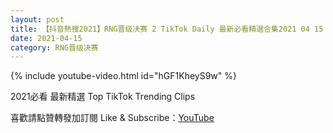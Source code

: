 ```yaml
---
layout: post
title: 【抖音熱搜2021】RNG晋级决赛 2 TikTok Daily 最新必看精選合集2021 04 15
date: 2021-04-15
category: RNG晋级决赛
---
```


{% include youtube-video.html id="hGF1KheyS9w" %}

2021必看 最新精選 Top TikTok Trending Clips

喜歡請點贊轉發加訂閱 Like & Subscribe：[YouTube](https://www.youtube.com/channel/UCAoR7VcanIPd04uEq_GIylA/videos)

